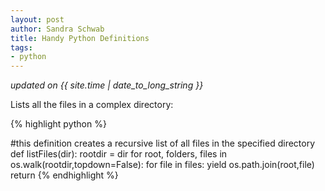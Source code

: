 ```yaml
---
layout: post
author: Sandra Schwab
title: Handy Python Definitions
tags: 
- python
---
```


_updated on {{ site.time | date_to_long_string }}_

Lists all the files in a complex directory: 

{% highlight python %}

#this definition creates a recursive list of all files in the specified directory
def listFiles(dir):
    rootdir = dir
    for root, folders, files in os.walk(rootdir,topdown=False):
        for file in files:
            yield os.path.join(root,file)
    return
{% endhighlight %}

